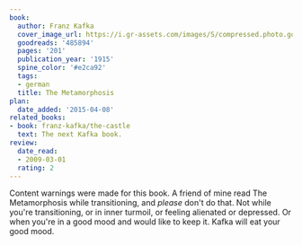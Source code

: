 ```yaml
---
book:
  author: Franz Kafka
  cover_image_url: https://i.gr-assets.com/images/S/compressed.photo.goodreads.com/books/1359061917l/485894._SY160_.jpg
  goodreads: '485894'
  pages: '201'
  publication_year: '1915'
  spine_color: '#e2ca92'
  tags:
  - german
  title: The Metamorphosis
plan:
  date_added: '2015-04-08'
related_books:
- book: franz-kafka/the-castle
  text: The next Kafka book.
review:
  date_read:
  - 2009-03-01
  rating: 2
---
```

Content warnings were made for this book. A friend of mine read The Metamorphosis while transitioning, and *please*
don't do that. Not while you're transitioning, or in inner turmoil, or feeling alienated or depressed. Or when you're in
a good mood and would like to keep it. Kafka will eat your good mood.
